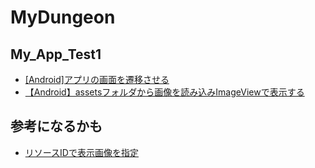 # MyDungeon

## My_App_Test1

- [[Android]アプリの画面を遷移させる](https://akira-watson.com/android/activity-1.html)
- [【Android】assetsフォルダから画像を読み込みImageViewで表示する](https://qiita.com/cv_carnavi/items/a019095999e815acbcea)

## 参考になるかも

- [リソースIDで表示画像を指定](https://www.javadrive.jp/android/imagebutton/index3.html)
